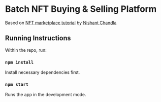 # Batch NFT Buying & Selling Platform

Based on [NFT marketplace tutorial](https://github.com/NishantChandla/nft-marketplace-tutorial) by [Nishant Chandla](https://github.com/NishantChandla)

## Running Instructions

Within the repo, run:

### `npm install`

Install necessary dependencies first.

### `npm start`

Runs the app in the development mode.
